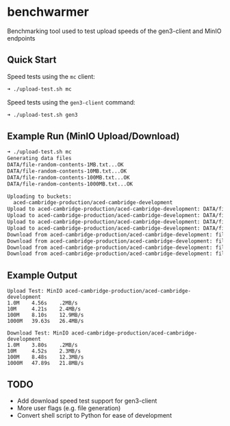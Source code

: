 # benchwarmer

Benchmarking tool used to test upload speeds of the gen3-client and MinIO endpoints

## Quick Start

Speed tests using the `mc` client:

```sh
➜ ./upload-test.sh mc
```

Speed tests using the `gen3-client` command:

```sh
➜ ./upload-test.sh gen3
```

## Example Run (MinIO Upload/Download)

```sh
➜ ./upload-test.sh mc
Generating data files
DATA/file-random-contents-1MB.txt...OK
DATA/file-random-contents-10MB.txt...OK
DATA/file-random-contents-100MB.txt...OK
DATA/file-random-contents-1000MB.txt...OK

Uploading to buckets:
  aced-cambridge-production/aced-cambridge-development
Upload to aced-cambridge-production/aced-cambridge-development: DATA/file-random-contents-1MB.txt...OK
Upload to aced-cambridge-production/aced-cambridge-development: DATA/file-random-contents-10MB.txt...OK
Upload to aced-cambridge-production/aced-cambridge-development: DATA/file-random-contents-100MB.txt...OK
Upload to aced-cambridge-production/aced-cambridge-development: DATA/file-random-contents-1000MB.txt...OK
Download from aced-cambridge-production/aced-cambridge-development: file-random-contents-1MB.txt...OK
Download from aced-cambridge-production/aced-cambridge-development: file-random-contents-10MB.txt...OK
Download from aced-cambridge-production/aced-cambridge-development: file-random-contents-100MB.txt...OK
Download from aced-cambridge-production/aced-cambridge-development: file-random-contents-1000MB.txt...OK
```

## Example Output

```
Upload Test: MinIO aced-cambridge-production/aced-cambridge-development
1.0M    4.56s    .2MB/s
10M     4.21s    2.4MB/s
100M    8.10s    12.9MB/s
1000M   39.63s   26.4MB/s

Download Test: MinIO aced-cambridge-production/aced-cambridge-development
1.0M    3.80s    .2MB/s
10M     4.52s    2.3MB/s
100M    8.48s    12.3MB/s
1000M   47.89s   21.8MB/s
```

## TODO

- Add download speed test support for gen3-client
- More user flags (e.g. file generation)
- Convert shell script to Python for ease of development 
